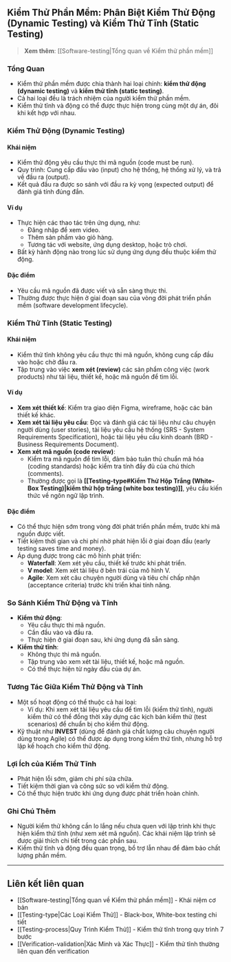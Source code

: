 ## Kiểm Thử Phần Mềm: Phân Biệt Kiểm Thử Động (Dynamic Testing) và Kiểm Thử Tĩnh (Static Testing)

> **Xem thêm**: [[Software-testing|Tổng quan về Kiểm thử phần mềm]]

### Tổng Quan

- Kiểm thử phần mềm được chia thành hai loại chính: **kiểm thử động (dynamic testing)** và **kiểm thử tĩnh (static testing)**.
- Cả hai loại đều là trách nhiệm của người kiểm thử phần mềm.
- Kiểm thử tĩnh và động có thể được thực hiện trong cùng một dự án, đôi khi kết hợp với nhau.

### Kiểm Thử Động (Dynamic Testing)

#### Khái niệm

- Kiểm thử động yêu cầu thực thi mã nguồn (code must be run).
- Quy trình: Cung cấp đầu vào (input) cho hệ thống, hệ thống xử lý, và trả về đầu ra (output).
- Kết quả đầu ra được so sánh với đầu ra kỳ vọng (expected output) để đánh giá tính đúng đắn.

#### Ví dụ

- Thực hiện các thao tác trên ứng dụng, như:
  - Đăng nhập để xem video.
  - Thêm sản phẩm vào giỏ hàng.
  - Tương tác với website, ứng dụng desktop, hoặc trò chơi.
- Bất kỳ hành động nào trong lúc sử dụng ứng dụng đều thuộc kiểm thử động.

#### Đặc điểm

- Yêu cầu mã nguồn đã được viết và sẵn sàng thực thi.
- Thường được thực hiện ở giai đoạn sau của vòng đời phát triển phần mềm (software development lifecycle).

### Kiểm Thử Tĩnh (Static Testing)

#### Khái niệm

- Kiểm thử tĩnh không yêu cầu thực thi mã nguồn, không cung cấp đầu vào hoặc chờ đầu ra.
- Tập trung vào việc **xem xét (review)** các sản phẩm công việc (work products) như tài liệu, thiết kế, hoặc mã nguồn để tìm lỗi.

#### Ví dụ

- **Xem xét thiết kế**: Kiểm tra giao diện Figma, wireframe, hoặc các bản thiết kế khác.
- **Xem xét tài liệu yêu cầu**: Đọc và đánh giá các tài liệu như câu chuyện người dùng (user stories), tài liệu yêu cầu hệ thống (SRS - System Requirements Specification), hoặc tài liệu yêu cầu kinh doanh (BRD - Business Requirements Document).
- **Xem xét mã nguồn (code review)**:
  - Kiểm tra mã nguồn để tìm lỗi, đảm bảo tuân thủ chuẩn mã hóa (coding standards) hoặc kiểm tra tính đầy đủ của chú thích (comments).
  - Thường được gọi là **[[Testing-type#Kiểm Thử Hộp Trắng (White-Box Testing)|kiểm thử hộp trắng (white box testing)]]**, yêu cầu kiến thức về ngôn ngữ lập trình.

#### Đặc điểm

- Có thể thực hiện sớm trong vòng đời phát triển phần mềm, trước khi mã nguồn được viết.
- Tiết kiệm thời gian và chi phí nhờ phát hiện lỗi ở giai đoạn đầu (early testing saves time and money).
- Áp dụng được trong các mô hình phát triển:
  - **Waterfall**: Xem xét yêu cầu, thiết kế trước khi phát triển.
  - **V model**: Xem xét tài liệu ở bên trái của mô hình V.
  - **Agile**: Xem xét câu chuyện người dùng và tiêu chí chấp nhận (acceptance criteria) trước khi triển khai tính năng.

### So Sánh Kiểm Thử Động và Tĩnh

- **Kiểm thử động**:
  - Yêu cầu thực thi mã nguồn.
  - Cần đầu vào và đầu ra.
  - Thực hiện ở giai đoạn sau, khi ứng dụng đã sẵn sàng.
- **Kiểm thử tĩnh**:
  - Không thực thi mã nguồn.
  - Tập trung vào xem xét tài liệu, thiết kế, hoặc mã nguồn.
  - Có thể thực hiện từ ngày đầu của dự án.

### Tương Tác Giữa Kiểm Thử Động và Tĩnh

- Một số hoạt động có thể thuộc cả hai loại:
  - Ví dụ: Khi xem xét tài liệu yêu cầu để tìm lỗi (kiểm thử tĩnh), người kiểm thử có thể đồng thời xây dựng các kịch bản kiểm thử (test scenarios) để chuẩn bị cho kiểm thử động.
- Kỹ thuật như **INVEST** (dùng để đánh giá chất lượng câu chuyện người dùng trong Agile) có thể được áp dụng trong kiểm thử tĩnh, nhưng hỗ trợ lập kế hoạch cho kiểm thử động.

### Lợi Ích của Kiểm Thử Tĩnh

- Phát hiện lỗi sớm, giảm chi phí sửa chữa.
- Tiết kiệm thời gian và công sức so với kiểm thử động.
- Có thể thực hiện trước khi ứng dụng được phát triển hoàn chỉnh.

### Ghi Chú Thêm

- Người kiểm thử không cần lo lắng nếu chưa quen với lập trình khi thực hiện kiểm thử tĩnh (như xem xét mã nguồn). Các khái niệm lập trình sẽ được giải thích chi tiết trong các phần sau.
- Kiểm thử tĩnh và động đều quan trọng, bổ trợ lẫn nhau để đảm bảo chất lượng phần mềm.

---

## Liên kết liên quan

- [[Software-testing|Tổng quan về Kiểm thử phần mềm]] - Khái niệm cơ bản
- [[Testing-type|Các Loại Kiểm Thử]] - Black-box, White-box testing chi tiết
- [[Testing-process|Quy Trình Kiểm Thử]] - Kiểm thử tĩnh trong quy trình 7 bước
- [[Verification-validation|Xác Minh và Xác Thực]] - Kiểm thử tĩnh thường liên quan đến verification
